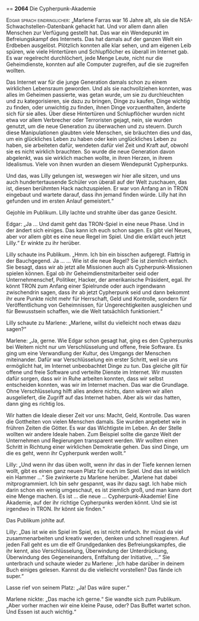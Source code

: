 == **2064** Die Cypherpunk-Akademie

<span style="font-variant:small-caps;">Edgar sprach eindringlicher:</span> „Marlene Farras war 16 Jahre alt, als sie die NSA-Schwachstellen-Datenbank gehackt hat.
Und vor allem dann allen Menschen zur Verfügung gestellt hat.
Das war ein Wendepunkt im Befreiungskampf des Internets.
Das hat damals auf der ganzen Welt ein Erdbeben ausgelöst.
Plötzlich konnten alle klar sehen, und am eigenen Leib spüren, wie viele Hintertüren und Schlupflöcher es überall im Internet gab.
Es war regelrecht durchlöchert, jede Menge Leute, nicht nur die Geheimdienste, konnten auf alle Computer zugreifen, auf die sie zugreifen wollten.

Das Internet war für die junge Generation damals schon zu einem wirklichen Lebensraum geworden.
Und als sie nachvollziehen konnten, was alles im Geheimen passierte, was getan wurde, um sie zu durchleuchten und zu kategorisieren, sie dazu zu bringen, Dinge zu kaufen, Dinge wichtig zu finden, oder unwichtig zu finden, ihnen Dinge vorzuenthalten, änderte sich für sie alles.
Über diese Hintertüren und Schlupflöcher wurden nicht etwa vor allem Verbrecher oder Terroristen gejagt, nein, sie wurden genutzt, um die neue Generation zu überwachen und zu steuern.
Durch diese Manipulationen glaubten viele Menschen, sie bräuchten dies und das, um ein glückliches Leben zu haben oder kein unglückliches Leben zu haben, sie arbeiteten dafür, wendeten dafür viel Zeit und Kraft auf, obwohl sie es nicht wirklich brauchten.
So wurde die neue Generation davon abgelenkt, was sie wirklich machen wollte, in ihren Herzen, in ihrem Idealismus.
Viele von ihnen wurden an diesem Wendepunkt Cypherpunks.

Und das, was Lilly gelungen ist, weswegen wir hier alle sitzen, und uns auch hundertertausende Schüler von überall auf der Welt zuschauen, das ist, diesen berühmten Hack nachzuspielen.
Er war von Anfang an in TRON eingebaut und wartete darauf, dass ihn jemand finden würde.
Lilly hat ihn gefunden und im ersten Anlauf gemeistert.“

Gejohle im Publikum.
Lilly lachte und strahlte über das ganze Gesicht.

Edgar: „Ja ... Und damit geht das TRON-Spiel in eine neue Phase.
Und in der ändert sich einiges.
Das kann ich euch schon sagen.
Es gibt viel Neues, aber vor allem gibt es eine neue Regel im Spiel.
Und die erklärt euch jetzt Lilly.“ Er winkte zu ihr herüber.

Lilly schaute ins Publikum.
„Hmm.
Ich bin ein bisschen aufgeregt.
Flattrig in der Bauchgegend.
Ja …
… Wie ist die neue Regel? Sie ist ziemlich einfach.
Sie besagt, dass wir ab jetzt alle Missionen auch als Cypherpunk-Missionen spielen können.
Egal ob ihr Geheimdienstmitarbeiter seid oder Unternehmenschef, Politiker, Hacker, der amerikanische Präsident, egal.
Ihr könnt TRON zum Anfang einer Spielrunde oder auch irgendwann zwischendrin sagen, dass ihr ab jetzt Cypherpunk seid und dann bekommt ihr eure Punkte nicht mehr für Herrschaft, Geld und Kontrolle, sondern für Veröffentlichung von Geheimnissen, für Ungerechtigkeiten ausgleichen und für Bewusstsein schaffen, wie die Welt tatsächlich funktioniert.“

Lilly schaute zu Marlene: „Marlene, willst du vielleicht noch etwas dazu sagen?“

Marlene: „Ja, gerne.
Wie Edgar schon gesagt hat, ging es den Cypherpunks bei Weitem nicht nur um Verschlüsselung und offene, freie Software.
Es ging um eine Verwandlung der Kultur, des Umgangs der Menschen miteinander.
Dafür war Verschlüsselung ein erster Schritt, weil sie uns ermöglicht hat, im Internet unbeobachtet Dinge zu tun.
Das gleiche gilt für offene und freie Software und verteilte Dienste im Internet.
Wir mussten dafür sorgen, dass wir in Ruhe arbeiten konnten, dass wir selbst entscheiden konnten, was wir im Internet machen.
Das war die Grundlage.
Ohne Verschlüsselung hilft alles andere nichts, dann wären wir allen ausgeliefert, die Zugriff auf das Internet haben.
Aber als wir das hatten, dann ging es richtig los.

Wir hatten die Ideale dieser Zeit vor uns: Macht, Geld, Kontrolle.
Das waren die Gottheiten von vielen Menschen damals.
Sie wurden angebetet wie in frühren Zeiten die Götter.
Es war das Wichtigste im Leben.
An der Stelle wollten wir andere Ideale haben.
Zum Beispiel sollte die ganze Welt der Unternehmen und Regierungen transparent werden.
Wir wollten einen Schritt in Richtung einer wirklichen Demokratie gehen.
Das sind Dinge, um die es geht, wenn ihr Cypherpunk werden wollt.“

Lilly: „Und wenn ihr das üben wollt, wenn ihr das in der Tiefe kennen lernen wollt, gibt es einen ganz neuen Platz für euch im Spiel.
Und das ist wirklich ein Hammer …“ Sie zwinkerte zu Marlene herüber.
„Marlene hat dabei mitprogrammiert.
Ich bin sehr gespannt, was ihr dazu sagt.
Ich habe mich darin schon ein wenig umgeschaut, es ist ziemlich groß, und man kann dort eine Menge machen.
Es ist … die neue … Cypherpunk-Akademie!
Eine Akademie, auf der ihr richtige Cypherpunks werden könnt.
Und sie ist irgendwo in TRON.
Ihr könnt sie finden.“

Das Publikum johlte auf.

Lilly: „Das ist wie ein Spiel im Spiel, es ist nicht einfach.
Ihr müsst da viel zusammenarbeiten und kreativ werden, denken und schnell reagieren.
Auf jeden Fall geht es um die elf Grundgedanken des Befreiungskampfes, die ihr kennt, also Verschlüsselung, Überwindung der Unterdrückung, Überwindung des Gegeneinanders, Entfaltung der Initiative, …“ Sie unterbrach und schaute wieder zu Marlene: „Ich habe darüber in deinem Buch einiges gelesen.
Kannst du die vielleicht vorstellen?
Das fände ich super.“

Lasse rief von seinem Platz: „Ja! Das wäre super.“

Marlene nickte: „Das mache ich gerne.“ Sie wandte sich zum Publikum.
„Aber vorher machen wir eine kleine Pause, oder? Das Buffet wartet schon.
Und Essen ist auch wichtig.“
